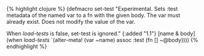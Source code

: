 {% highlight clojure %}
(defmacro set-test
  "Experimental.
  Sets :test metadata of the named var to a fn with the given body.
  The var must already exist.  Does not modify the value of the var.

  When *load-tests* is false, set-test is ignored."
  {:added "1.1"}
  [name & body]
  (when *load-tests*
    `(alter-meta! (var ~name) assoc :test (fn [] ~@body))))
{% endhighlight %}
